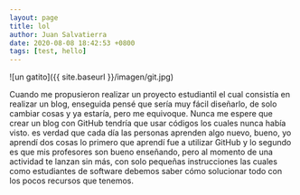```yaml
---
layout: page
title: lol
author: Juan Salvatierra
date: 2020-08-08 18:42:53 +0800
tags: [test, hello]
---
```

 
![un gatito]({{ site.baseurl }}/imagen/git.jpg)
 
Cuando me propusieron realizar un proyecto estudiantil el cual consistía en realizar un blog, enseguida pensé que sería muy fácil diseñarlo, de solo cambiar cosas y ya estaría, pero me equivoque. 
Nunca me espere que crear un blog con GitHub tendría que usar códigos los cuales nunca había visto.
es verdad que cada día las personas aprenden algo nuevo, bueno, yo aprendí dos cosas
lo primero que aprendí fue a utilizar GitHub y lo segundo es que mis profesores son bueno enseñando, pero al momento de una actividad te lanzan sin más, con solo pequeñas instrucciones las cuales como estudiantes de software debemos saber cómo solucionar todo con los pocos recursos que tenemos.  



